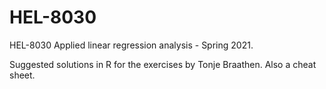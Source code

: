 # HEL-8030
HEL-8030 Applied linear regression analysis - Spring 2021. 

Suggested solutions in R for the exercises by Tonje Braathen. Also a cheat sheet. 
